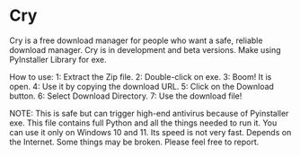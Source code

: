 # Cry
Cry is a free download manager for people who want a safe, reliable download manager.
Cry is in development and beta versions.
Make using PyInstaller Library for exe.

How to use:
1: Extract the Zip file.
2: Double-click on exe.
3: Boom! It is open.
4: Use it by copying the download URL.
5: Click on the Download button.
6: Select Download Directory.
7: Use the download file!

NOTE:
This is safe but can trigger high-end antivirus because of Pyinstaller exe.
This file contains full Python and all the things needed to run it.
You can use it only on Windows 10 and 11.
Its speed is not very fast. Depends on the Internet.
Some things may be broken. Please feel free to report.


